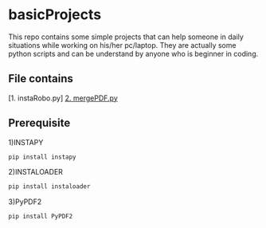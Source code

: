 # basicProjects
This repo contains some simple projects that can help someone in daily situations while working on his/her pc/laptop.
They are actually some python scripts and can be understand by anyone who is beginner in coding. 

## File contains
[1. instaRobo.py]
[2. mergePDF.py](https://github.com/mysg147/basicProjects/blob/master/mergePDF.py) 

## Prerequisite
1)INSTAPY
```bash
pip install instapy
```
2)INSTALOADER
```bash
pip install instaloader
```
3)PyPDF2
```bash
pip install PyPDF2
```
